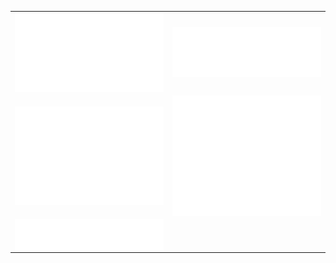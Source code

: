 <table>
  <tr>
    <td>
      <img align="center" src="./github-metrics.svg" />
    </td>
    <td>
      <img align="center" src="./metrics.plugin.languages.indepth.svg" />
    </td>
  </tr>
  <tr>
    <td>
      <img align="center" src="./metrics.plugin.habits.facts.svg" />
    </td>
    <td>
      <img align="center" src="./metrics.plugin.achievements.compact.svg" />
    </td>
  </tr>
  <tr>
    <td>
      <img align="center" src="./metrics.plugin.notable.indepth.svg" />
    </td>
  </tr>
</table>

<!--
**pubudu91/pubudu91** is a ✨ _special_ ✨ repository because its `README.md` (this file) appears on your GitHub profile.

Here are some ideas to get you started:

- 🔭 I’m currently working on ...
- 🌱 I’m currently learning ...
- 👯 I’m looking to collaborate on ...
- 🤔 I’m looking for help with ...
- 💬 Ask me about ...
- 📫 How to reach me: ...
- 😄 Pronouns: ...
- ⚡ Fun fact: ...
-->
